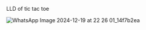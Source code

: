 LLD of tic tac toe


![WhatsApp Image 2024-12-19 at 22 26 01_14f7b2ea](https://github.com/user-attachments/assets/57e5aa89-fab9-4005-a97f-36b3f7083d3a)
